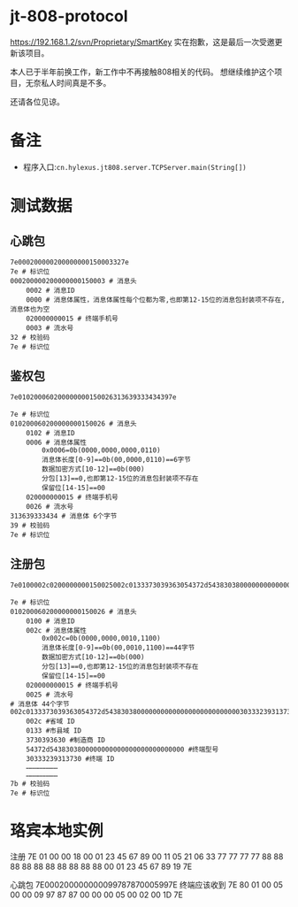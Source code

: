 # jt-808-protocol
https://192.168.1.2/svn/Proprietary/SmartKey
实在抱歉，这是最后一次受邀更新该项目。

本人已于半年前换工作，新工作中不再接触808相关的代码。
想继续维护这个项目，无奈私人时间真是不多。

还请各位见谅。


# 备注

- 程序入口:```cn.hylexus.jt808.server.TCPServer.main(String[])```

# 测试数据

## 心跳包

```shell
7e000200000200000000150003327e
7e # 标识位
000200000200000000150003 # 消息头
    0002 # 消息ID
    0000 # 消息体属性，消息体属性每个位都为零,也即第12-15位的消息包封装项不存在,消息体也为空
    020000000015 # 终端手机号
    0003 # 流水号
32 # 校验码
7e # 标识位
```

## 鉴权包

```shell
7e010200060200000000150026313639333434397e

7e # 标识位
010200060200000000150026 # 消息头
    0102 # 消息ID
    0006 # 消息体属性
        0x0006=0b(0000,0000,0000,0110)
        消息体长度[0-9]==0b(00,0000,0110)==6字节
        数据加密方式[10-12]==0b(000)
        分包[13]==0,也即第12-15位的消息包封装项不存在
        保留位[14-15]==00
    020000000015 # 终端手机号
    0026 # 流水号
313639333434 # 消息体 6个字节
39 # 校验码	
7e # 标识位
```

## 注册包

```shell
7e0100002c0200000000150025002c0133373039363054372d54383038000000000000000000000000003033323931373001d4c142383838387b7e

7e # 标识位
010200060200000000150026 # 消息头
    0100 # 消息ID
    002c # 消息体属性
        0x002c=0b(0000,0000,0010,1100)
        消息体长度[0-9]==0b(00,0010,1100)==44字节
        数据加密方式[10-12]==0b(000)
        分包[13]==0,也即第12-15位的消息包封装项不存在
        保留位[14-15]==00
    020000000015 # 终端手机号
    0025 # 流水号
# 消息体 44个字节
002c0133373039363054372d54383038000000000000000000000000003033323931373001d4c14238383838 
	002c #省域 ID
	0133 #市县域 ID
	3730393630 #制造商 ID
	54372d5438303800000000000000000000000000 #终端型号
	30333239313730 #终端 ID
	……………………
	……………………
7b # 校验码	
7e # 标识位
```


# 珞宾本地实例
注册
7E 01 00 00 18 00 01 23 45 67 89 00 11 05 21 06 33 77 77 77 77 88 88 88 88 88 88 88 88 88 88 00 01 23 45 67 89 19 7E

心跳包
7E000200000000099787870005997E
终端应该收到 7E 80 01 00 05 00 00 09 97 87 87 00 00 00 05 00 02 00 1D 7E
